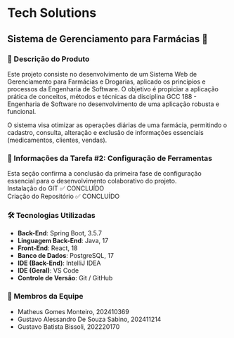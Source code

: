 # Tech Solutions

## Sistema de Gerenciamento para Farmácias 💊

### 📝 Descrição do Produto

Este projeto consiste no desenvolvimento de um Sistema Web de Gerenciamento para Farmácias e Drogarias, aplicado os princípios e processos da Engenharia de Software. O objetivo é propiciar a aplicação prática de conceitos, métodos e técnicas da disciplina GCC 188 - Engenharia de Software no desenvolvimento de uma aplicação robusta e funcional.

O sistema visa otimizar as operações diárias de uma farmácia, permitindo o cadastro, consulta, alteração e exclusão de informações essenciais (medicamentos, clientes, vendas).

### 📌 Informações da Tarefa #2: Configuração de Ferramentas

Esta seção confirma a conclusão da primeira fase de configuração essencial para o desenvolvimento colaborativo do projeto.  
Instalação do GIT ✅ CONCLUÍDO  
Criação do Repositório ✅ CONCLUÍDO

### 🛠️ Tecnologias Utilizadas

- **Back-End**: Spring Boot, 3.5.7  
- **Linguagem Back-End**: Java, 17  
- **Front-End**: React, 18  
- **Banco de Dados**: PostgreSQL, 17  
- **IDE (Back-End)**: IntelliJ IDEA  
- **IDE (Geral)**: VS Code  
- **Controle de Versão**: Git / GitHub

### 👥 Membros da Equipe

- Matheus Gomes Monteiro, 202410369  
- Gustavo Alessandro De Souza Sabino, 202411214  
- Gustavo Batista Bissoli, 202220170
